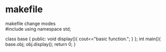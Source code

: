 # makefile
makefile change modes
<br>
#include<iostream>
using namespace std;

class base {
public:
void display(){
cout<<"basic function.";
}
};
int main(){
base.obj;
obj.display();
return 0;
}
